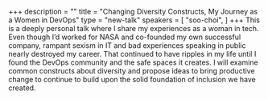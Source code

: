 +++
description = ""
title = "Changing Diversity Constructs, My Journey as a Women in DevOps"
type = "new-talk"
speakers = [
        "soo-choi",
]
+++
This is a deeply personal talk where I share my experiences as a woman in tech. Even though I’d worked for NASA and co-founded my own successful company, rampant sexism in IT and bad experiences speaking in public nearly destroyed my career. That continued to have ripples in my life until I found the DevOps community and the safe spaces it creates. I will examine common constructs about diversity and propose ideas to bring productive change to continue to build upon the solid foundation of inclusion we have created.